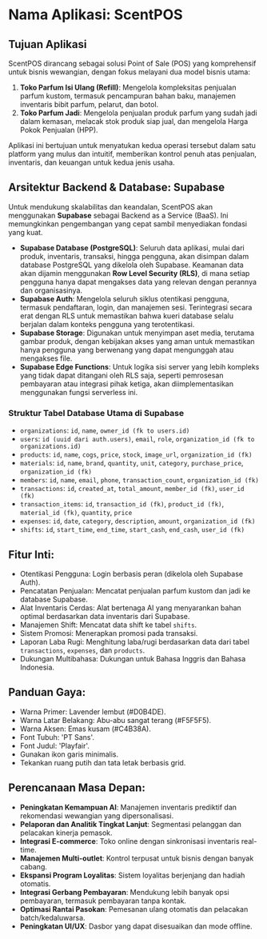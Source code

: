 # **Nama Aplikasi**: ScentPOS

## Tujuan Aplikasi

ScentPOS dirancang sebagai solusi Point of Sale (POS) yang komprehensif untuk bisnis wewangian, dengan fokus melayani dua model bisnis utama:
1.  **Toko Parfum Isi Ulang (Refill)**: Mengelola kompleksitas penjualan parfum kustom, termasuk pencampuran bahan baku, manajemen inventaris bibit parfum, pelarut, dan botol.
2.  **Toko Parfum Jadi**: Mengelola penjualan produk parfum yang sudah jadi dalam kemasan, melacak stok produk siap jual, dan mengelola Harga Pokok Penjualan (HPP).

Aplikasi ini bertujuan untuk menyatukan kedua operasi tersebut dalam satu platform yang mulus dan intuitif, memberikan kontrol penuh atas penjualan, inventaris, dan keuangan untuk kedua jenis usaha.

## Arsitektur Backend & Database: Supabase

Untuk mendukung skalabilitas dan keandalan, ScentPOS akan menggunakan **Supabase** sebagai Backend as a Service (BaaS). Ini memungkinkan pengembangan yang cepat sambil menyediakan fondasi yang kuat.

-   **Supabase Database (PostgreSQL)**: Seluruh data aplikasi, mulai dari produk, inventaris, transaksi, hingga pengguna, akan disimpan dalam database PostgreSQL yang dikelola oleh Supabase. Keamanan data akan dijamin menggunakan **Row Level Security (RLS)**, di mana setiap pengguna hanya dapat mengakses data yang relevan dengan perannya dan organisasinya.
-   **Supabase Auth**: Mengelola seluruh siklus otentikasi pengguna, termasuk pendaftaran, login, dan manajemen sesi. Terintegrasi secara erat dengan RLS untuk memastikan bahwa kueri database selalu berjalan dalam konteks pengguna yang terotentikasi.
-   **Supabase Storage**: Digunakan untuk menyimpan aset media, terutama gambar produk, dengan kebijakan akses yang aman untuk memastikan hanya pengguna yang berwenang yang dapat mengunggah atau mengakses file.
-   **Supabase Edge Functions**: Untuk logika sisi server yang lebih kompleks yang tidak dapat ditangani oleh RLS saja, seperti pemrosesan pembayaran atau integrasi pihak ketiga, akan diimplementasikan menggunakan fungsi serverless ini.

### Struktur Tabel Database Utama di Supabase
-   `organizations`: `id`, `name`, `owner_id (fk to users.id)`
-   `users`: `id (uuid dari auth.users)`, `email`, `role`, `organization_id (fk to organizations.id)`
-   `products`: `id`, `name`, `cogs`, `price`, `stock`, `image_url`, `organization_id (fk)`
-   `materials`: `id`, `name`, `brand`, `quantity`, `unit`, `category`, `purchase_price`, `organization_id (fk)`
-   `members`: `id`, `name`, `email`, `phone`, `transaction_count`, `organization_id (fk)`
-   `transactions`: `id`, `created_at`, `total_amount`, `member_id (fk)`, `user_id (fk)`
-   `transaction_items`: `id`, `transaction_id (fk)`, `product_id (fk)`, `material_id (fk)`, `quantity`, `price`
-   `expenses`: `id`, `date`, `category`, `description`, `amount`, `organization_id (fk)`
-   `shifts`: `id`, `start_time`, `end_time`, `start_cash`, `end_cash`, `user_id (fk)`

## Fitur Inti:

- Otentikasi Pengguna: Login berbasis peran (dikelola oleh Supabase Auth).
- Pencatatan Penjualan: Mencatat penjualan parfum kustom dan jadi ke database Supabase.
- Alat Inventaris Cerdas: Alat bertenaga AI yang menyarankan bahan optimal berdasarkan data inventaris dari Supabase.
- Manajemen Shift: Mencatat data shift ke tabel `shifts`.
- Sistem Promosi: Menerapkan promosi pada transaksi.
- Laporan Laba Rugi: Menghitung laba/rugi berdasarkan data dari tabel `transactions`, `expenses`, dan `products`.
- Dukungan Multibahasa: Dukungan untuk Bahasa Inggris dan Bahasa Indonesia.

## Panduan Gaya:

- Warna Primer: Lavender lembut (#D0B4DE).
- Warna Latar Belakang: Abu-abu sangat terang (#F5F5F5).
- Warna Aksen: Emas kusam (#C4B38A).
- Font Tubuh: 'PT Sans'.
- Font Judul: 'Playfair'.
- Gunakan ikon garis minimalis.
- Tekankan ruang putih dan tata letak berbasis grid.

## Perencanaan Masa Depan:

- **Peningkatan Kemampuan AI**: Manajemen inventaris prediktif dan rekomendasi wewangian yang dipersonalisasi.
- **Pelaporan dan Analitik Tingkat Lanjut**: Segmentasi pelanggan dan pelacakan kinerja pemasok.
- **Integrasi E-commerce**: Toko online dengan sinkronisasi inventaris real-time.
- **Manajemen Multi-outlet**: Kontrol terpusat untuk bisnis dengan banyak cabang.
- **Ekspansi Program Loyalitas**: Sistem loyalitas berjenjang dan hadiah otomatis.
- **Integrasi Gerbang Pembayaran**: Mendukung lebih banyak opsi pembayaran, termasuk pembayaran tanpa kontak.
- **Optimasi Rantai Pasokan**: Pemesanan ulang otomatis dan pelacakan batch/kedaluwarsa.
- **Peningkatan UI/UX**: Dasbor yang dapat disesuaikan dan mode offline.
